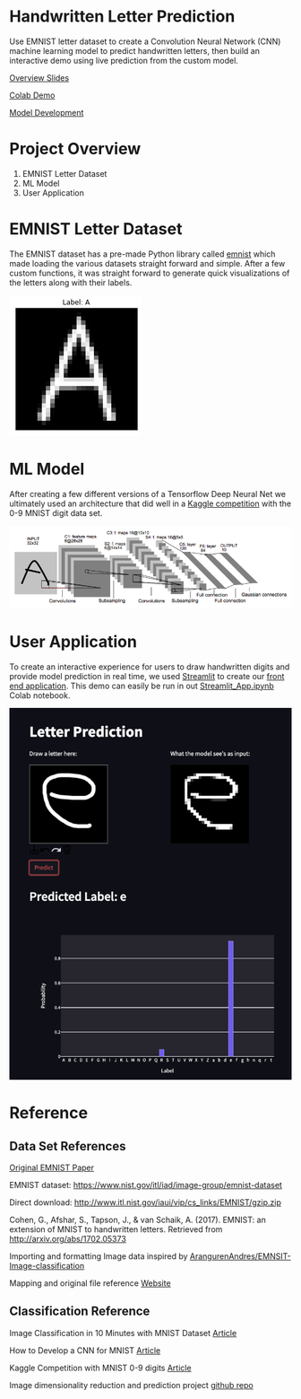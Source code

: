 # Handwritten Letter Prediction 

Use EMNIST letter dataset to create a Convolution Neural Network (CNN) machine learning model to predict handwritten letters, then build an interactive demo using live prediction from the custom model.


[Overview Slides](https://github.com/coryroyce/Handwritten_Letters_Prediction/blob/main/reference/Handwritten_Letter_Presentation.pdf)

[Colab Demo](https://github.com/coryroyce/Handwritten_Letters_Prediction/blob/main/streamlit_application/Streamlit_App_Letter_Classification.ipynb)

[Model Development](https://github.com/coryroyce/Handwritten_Letters_Prediction/blob/main/model_development/Letter_Classification_Model_Development.ipynb)

# Project Overview
1. EMNIST Letter Dataset
1. ML Model
1. User Application

# EMNIST Letter Dataset
The EMNIST dataset has a pre-made Python library called [emnist](https://pypi.org/project/emnist/) which made loading the various datasets straight forward and simple. After a few custom functions, it was straight forward to generate quick visualizations of the letters along with their labels.

![Letter Data Visualization with Label](https://github.com/coryroyce/Handwritten_Letters_Prediction/blob/main/reference/labeled_image_A.png)

# ML Model
After creating a few different versions of a Tensorflow Deep Neural Net we ultimately used an architecture that did well in a [Kaggle competition](https://www.kaggle.com/cdeotte/25-million-images-0-99757-mnist) with the 0-9 MNIST digit data set.

![Model Architecture - Image from cdeotte/25-million-images-0-99757-mnist](https://github.com/coryroyce/Handwritten_Letters_Prediction/blob/main/reference/model_architecture_diagram.png)

# User Application
To create an interactive experience for users to draw handwritten digits and provide model prediction in real time, we used [Streamlit](https://streamlit.io/) to create our [front end application](https://github.com/coryroyce/Handwritten_Letters_Prediction/tree/main/streamlit_application). This demo can easily be run in out [Streamlit_App.ipynb](https://github.com/coryroyce/Handwritten_Letters_Prediction/blob/main/streamlit_application/Streamlit_App.ipynb) Colab notebook.

![App Example](https://github.com/coryroyce/Handwritten_Letters_Prediction/blob/main/reference/app_demo_image.png)

# Reference

## Data Set References

[Original EMNIST Paper](https://arxiv.org/pdf/1702.05373.pdf)

EMNIST dataset: https://www.nist.gov/itl/iad/image-group/emnist-dataset

Direct download: http://www.itl.nist.gov/iaui/vip/cs_links/EMNIST/gzip.zip

Cohen, G., Afshar, S., Tapson, J., & van Schaik, A. (2017). EMNIST: an extension of MNIST to handwritten letters. Retrieved from http://arxiv.org/abs/1702.05373

Importing and formatting Image data inspired by [ArangurenAndres/EMNSIT-Image-classification](https://github.com/ArangurenAndres/EMNSIT-Image-classification/blob/master/cognition_project.ipynb)

Mapping and original file reference [Website](https://www.kaggle.com/crawford/emnist/version/1?select=emnist-balanced-mapping.txt)

## Classification Reference

Image Classification in 10 Minutes with MNIST Dataset [Article](https://towardsdatascience.com/image-classification-in-10-minutes-with-mnist-dataset-54c35b77a38d)

How to Develop a CNN for MNIST [Article](https://machinelearningmastery.com/how-to-develop-a-convolutional-neural-network-from-scratch-for-mnist-handwritten-digit-classification/)

Kaggle Competition with MNIST 0-9 digits [Article](https://www.kaggle.com/cdeotte/25-million-images-0-99757-mnist)

Image dimensionality reduction and prediction project [github repo](https://github.com/coryroyce/emnist_letter_exploration_and_prediction)

